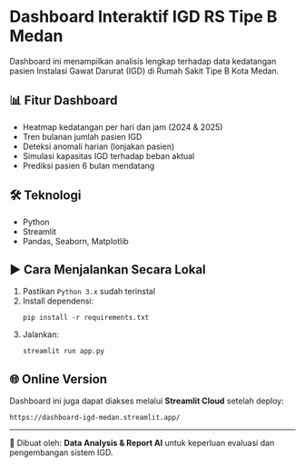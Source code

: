 # Dashboard Interaktif IGD RS Tipe B Medan

Dashboard ini menampilkan analisis lengkap terhadap data kedatangan pasien Instalasi Gawat Darurat (IGD) di Rumah Sakit Tipe B Kota Medan.

## 📊 Fitur Dashboard
- Heatmap kedatangan per hari dan jam (2024 & 2025)
- Tren bulanan jumlah pasien IGD
- Deteksi anomali harian (lonjakan pasien)
- Simulasi kapasitas IGD terhadap beban aktual
- Prediksi pasien 6 bulan mendatang

## 🛠️ Teknologi
- Python
- Streamlit
- Pandas, Seaborn, Matplotlib

## ▶️ Cara Menjalankan Secara Lokal
1. Pastikan `Python 3.x` sudah terinstal
2. Install dependensi:
   ```
   pip install -r requirements.txt
   ```
3. Jalankan:
   ```
   streamlit run app.py
   ```

## 🌐 Online Version
Dashboard ini juga dapat diakses melalui **Streamlit Cloud** setelah deploy:
```
https://dashboard-igd-medan.streamlit.app/
```

---

🧠 Dibuat oleh: **Data Analysis & Report AI** untuk keperluan evaluasi dan pengembangan sistem IGD.